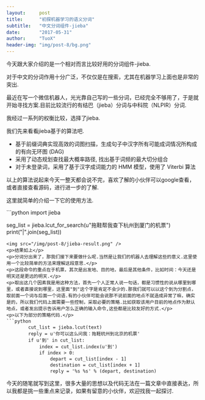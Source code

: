 ```yaml
---
layout:     post
title:      "初探机器学习的语义分词"
subtitle:   "中文分词组件-jieba"
date:       "2017-05-31"
author:     "TuoX"
header-img: "img/post-8/bg.png"
---
```


<p>今天跟大家介绍的是一个相对而言比较好用的分词组件-jieba.</p>
<p>对于中文的分词作用十分广泛，不仅仅是在搜索，尤其在机器学习上面也是非常的突出.</p>
<p>最近在写一个微信机器人，光光靠自己写的一些分词，已经完全不够用了，于是就开始寻找方案.目前比较流行的有结巴（jieba）分词与中科院（NLPIR）分词.</p>
<p>我经过一系列的权衡比较，选择了jieba.</p>
<p>我们先来看看jieba基于的算法吧.</p>
<ul>
<li>
基于前缀词典实现高效的词图扫描，生成句子中汉字所有可能成词情况所构成的有向无环图 (DAG)
</li>
<li>
采用了动态规划查找最大概率路径, 找出基于词频的最大切分组合
</li>
<li>
对于未登录词，采用了基于汉字成词能力的 HMM 模型，使用了 Viterbi 算法
</li>
</ul>
<p>以上的算法说起来今天一整天都会说不完，喜欢了解的小伙伴可以google查看，或者直接查看源码，进行进一步的了解.</p>
<p>这里就简单的介绍一下它的使用方法.</p>
```python
import jieba

seg_list = jieba.lcut_for_search(u"拖鞋帮我查下杭州到厦门的机票")
print("|".join(seg_list))
```
<img src="/img/post-8/jieba-result.png" />
<p>结果如上</p>
<p>分词分出来了，那我们接下来要做什么呢.当然是让我们的机器人去理解这些的意义.这里使用一个比较简单的方法来理解这段意思.</p>
<p>这段命令的重点在于机票，其次是出发地、目的地，最后是其他条件，比如时间：今天还是明天还是更远的明天.</p>
<p>取出这几个因素我是用这种方法，首先一个人正常人说一句话，都是习惯性的说从哪里到哪里，或者直接说到哪里，这里面"到"这个字是肯定不会少的.那我们就可以以这个到为分割点，取前面一个词与后面一个词语.有的小伙伴可能会说那不说前面的地点不就造成异常了嘛，确实是的，所以我们代码上面需要一些控制，采取必要的策略.比如获取该用户目前的地点作为默认地点，或者发出提示告诉用户怎么正确的输入命令,这些都是比较友好的方式.</p>
<p>以下为部分的策略代码.</p>
```python
        cut_list = jieba.lcut(text)
        reply = u'你可以这么问我：拖鞋杭州到北京的机票'
        if u'到' in cut_list:
            index = cut_list.index(u'到')
            if index > 0:
                depart = cut_list[index - 1]
                destination = cut_list[index + 1]
                reply = '%s %s' % (depart, destination)
```
<p>今天的随笔就写到这里，很多大量的思想以及代码无法在一篇文章中直接表达，所以我都是挑一些重点来记录，如果有留意的小伙伴，欢迎找我一起探讨.</p>

